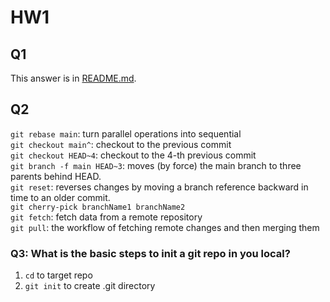 # HW1

## Q1
This answer is in [README.md](./README.md).<br>

## Q2
`git rebase main`: turn parallel operations into sequential <br>
`git checkout main^`: checkout to the previous commit <br>
`git checkout HEAD~4`: checkout to the 4-th previous commit <br>
`git branch -f main HEAD~3`: moves (by force) the main branch to three parents behind HEAD. <br>
`git reset`: reverses changes by moving a branch reference backward in time to an older commit. <br>
`git cherry-pick branchName1 branchName2` <br>
`git fetch`: fetch data from a remote repository <br>
`git pull`: the workflow of fetching remote changes and then merging them <br>

### Q3: What is the basic steps to init a git repo in you local?
1. `cd` to target repo <br>
2. `git init` to create .git directory <br>







